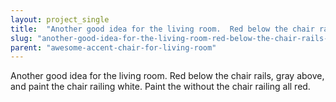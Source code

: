 ```yaml
---
layout: project_single
title:  "Another good idea for the living room.  Red below the chair rails, gray above, and paint the chair railing white.  Paint the without the chair railing all red."
slug: "another-good-idea-for-the-living-room-red-below-the-chair-rails-gray-above-and"
parent: "awesome-accent-chair-for-living-room"
---
```

Another good idea for the living room.  Red below the chair rails, gray above, and paint the chair railing white.  Paint the without the chair railing all red.